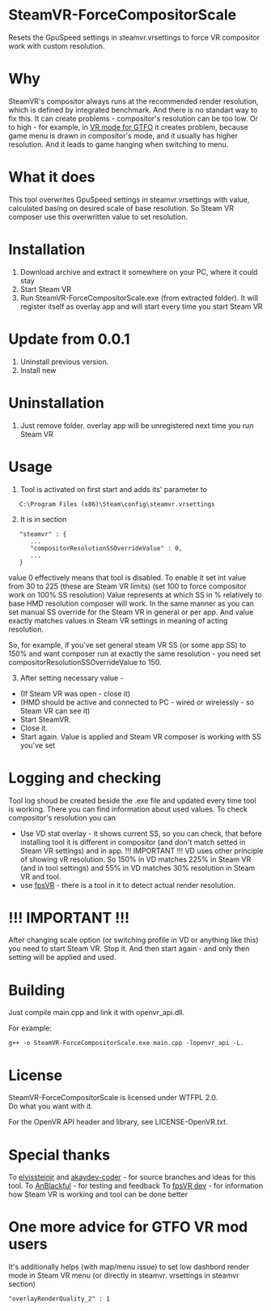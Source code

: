 # SteamVR-ForceCompositorScale
Resets the GpuSpeed settings in steamvr.vrsettings to force VR compositor work with custom resolution.

# Why
SteamVR's compositor always runs at the recommended render resolution, which is defined by integrated benchmark. And there is no standart way to fix this. 
It can create problems - compositor's resolution can be too low. Or to high - for example, in [VR mode for GTFO](https://github.com/DSprtn/GTFO_VR_Plugin) it creates problem, because game menu is drawn in compositor's mode, and it usually has higher resolution. And it leads to game hanging when switching to menu.

# What it does
This tool overwrites GpuSpeed settings in steamvr.vrsettings with value, calculated basing on desired scale of base resolution. So Steam VR composer use this overwritten value to set resolution.

# Installation
1. Download archive and extract it somewhere on your PC, where it could stay
2. Start Steam VR
3. Run SteamVR-ForceCompositorScale.exe (from extracted folder). It will register itself as overlay app and will start every time you start Steam VR

# Update from 0.0.1
1. Uninstall previous version. 
2. Install new

# Uninstallation
1. Just remove folder. overlay app will be unregistered next time you run Steam VR

# Usage
1. Tool is activated on first start and adds its' parameter to
```
   C:\Program Files (x86)\Steam\config\steamvr.vrsettings
```
2. It is in section
```
   "steamvr" : {
      ...
      "compositorResolutionSSOverrideValue" : 0,
      ...
   }
```

value 0 effectively means that tool is disabled. To enable it set int value from 30 to 225 (these are Steam VR limits) (set 100 to force compositor work on 100% SS resolution)
Value represents at which SS in % relatively to base HMD resolution composer will work. 
In the same manner as you can set manual SS override for the Steam VR in general or per app. And value exactly matches values in Steam VR settings in meaning of acting resolution.

So, for example, if you've set general steam VR SS (or some app SS) to 150% and want composer run at exactly the same resolution - you need set compositorResolutionSSOverrideValue to 150.

3. After setting necessary value - 
- (If Steam VR was open - close it)
- (HMD should be active and connected to PC - wired or wirelessly - so Steam VR can see it)
- Start SteamVR.  
- Close it.
- Start again. Value is applied and Steam VR composer is working with SS you've set

# Logging and checking
Tool log shoud be created beside the .exe file and updated every time tool is working. There you can find information about used values.
To check compositor's resolution you can
- Use VD stat overlay - it shows current SS, so you can check, that before installing tool it is different in compositor (and don't match setted in Steam VR settings) and in app.
!!! IMPORTANT !!! VD uses other principle of showing vR resolution. So 150% in VD matches 225% in Steam VR (and in tool settings) and 55% in VD matches 30% resolution in Steam VR and tool.
- use [fpsVR](https://store.steampowered.com/app/908520/fpsVR/) - there is a tool in it to detect actual render resolution.

# !!! IMPORTANT !!!
After changing scale option (or switching profile in VD or anything like this) you need to start Steam VR. Stop it. And then start again - and only then setting will be applied and used.

# Building
Just compile main.cpp and link it with openvr_api.dll.

For example: 
```
g++ -o SteamVR-ForceCompositorScale.exe main.cpp -lopenvr_api -L.
```

# License
SteamVR-ForceCompositorScale is licensed under WTFPL 2.0.  
Do what you want with it.

For the OpenVR API header and library, see LICENSE-OpenVR.txt.

# Special thanks
To [elvissteinjr](https://github.com/elvissteinjr) and [akaydev-coder](https://github.com/akaydev-coder) - for source branches and ideas for this tool.
To [AnBlackful](https://github.com/AnBlackful) - for testing and feedback
To [fpsVR dev](https://store.steampowered.com/app/908520/fpsVR/) - for information how Steam VR is working and tool can be done better

# One more advice for GTFO VR mod users
It's additionally helps (with map/menu issue) to set low dashbord render mode in Steam VR menu (or directly in steamvr. vrsettings in steamvr section)
```
"overlayRenderQuality_2" : 1
```
